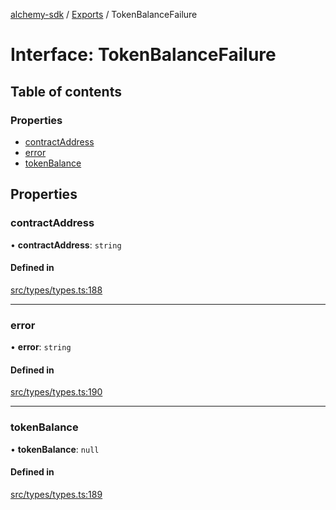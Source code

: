 [alchemy-sdk](../README.md) / [Exports](../modules.md) / TokenBalanceFailure

# Interface: TokenBalanceFailure

## Table of contents

### Properties

- [contractAddress](TokenBalanceFailure.md#contractaddress)
- [error](TokenBalanceFailure.md#error)
- [tokenBalance](TokenBalanceFailure.md#tokenbalance)

## Properties

### contractAddress

• **contractAddress**: `string`

#### Defined in

[src/types/types.ts:188](https://github.com/alchemyplatform/alchemy-sdk-js/blob/c4bab3e/src/types/types.ts#L188)

___

### error

• **error**: `string`

#### Defined in

[src/types/types.ts:190](https://github.com/alchemyplatform/alchemy-sdk-js/blob/c4bab3e/src/types/types.ts#L190)

___

### tokenBalance

• **tokenBalance**: ``null``

#### Defined in

[src/types/types.ts:189](https://github.com/alchemyplatform/alchemy-sdk-js/blob/c4bab3e/src/types/types.ts#L189)
